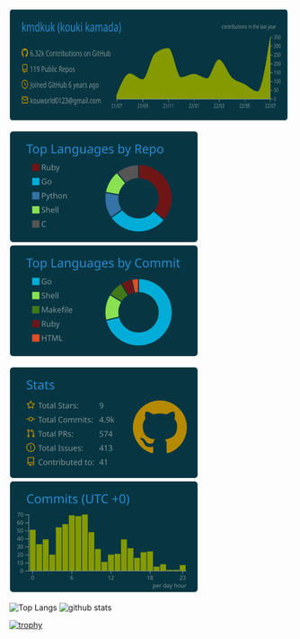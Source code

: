 <p align="left"> 
  <img height="200px" src="https://raw.githubusercontent.com/kmdkuk/kmdkuk/master/profile-summary-card-output/solarized_dark/0-profile-details.svg" />
</p>

<p align="left"> 
  <img height="200px" src="https://raw.githubusercontent.com/kmdkuk/kmdkuk/master/profile-summary-card-output/solarized_dark/1-repos-per-language.svg" />
  <img height="200px" src="https://raw.githubusercontent.com/kmdkuk/kmdkuk/master/profile-summary-card-output/solarized_dark/2-most-commit-language.svg" />
</p>

<p align="left"> 
  <img height="200px" src="https://raw.githubusercontent.com/kmdkuk/kmdkuk/master/profile-summary-card-output/solarized_dark/3-stats.svg" />
  <img height="200px" src="https://raw.githubusercontent.com/kmdkuk/kmdkuk/master/profile-summary-card-output/solarized_dark/4-productive-time.svg" />
</p>

<p align="left"> 
  <img alt="Top Langs" height="150px" src="https://github-readme-stats.vercel.app/api/top-langs/?username=kmdkuk&layout=compact&show_icons=true&theme=solarized-dark" />
  <img alt="github stats" height="150px" src="https://github-readme-stats.vercel.app/api?username=kmdkuk&theme=solarized-dark&show_icons=ture" />
</p>

<!--
[![My Qiita posts](https://qiita-badge.apiapi.app/s/kmdkuk/posts.svg)](http://qiita.com/kmdkuk)
[![My Qiita contributions](https://qiita-badge.apiapi.app/s/kmdkuk/contributions.svg)](http://qiita.com/kmdkuk)
[![My Qiita followers](https://qiita-badge.apiapi.app/s/kmdkuk/followers.svg)](http://qiita.com/kmdkuk)
-->

[![trophy](https://github-profile-trophy.vercel.app/?username=kmdkuk&column=8)](https://github.com/ryo-ma/github-profile-trophy)

<!--
**kmdkuk/kmdkuk** is a ✨ _special_ ✨ repository because its `README.md` (this file) appears on your GitHub profile.

Here are some ideas to get you started:

- 🔭 I’m currently working on ...
- 🌱 I’m currently learning ...
- 👯 I’m looking to collaborate on ...
- 🤔 I’m looking for help with ...
- 💬 Ask me about ...
- 📫 How to reach me: ...
- 😄 Pronouns: ...
- ⚡ Fun fact: ...
-->
